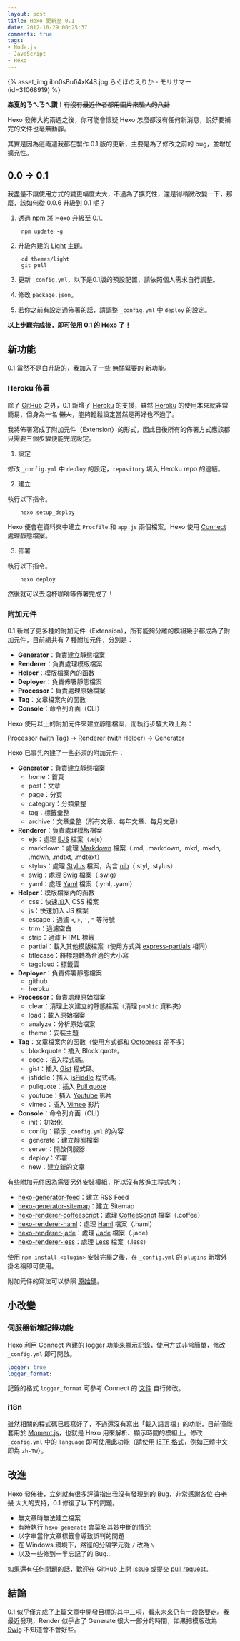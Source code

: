 ```yaml
---
layout: post
title: Hexo 更新至 0.1
date: 2012-10-29 00:25:37
comments: true
tags:
- Node.js
- JavaScript
- Hexo
---
```


{% asset_img ibn0sBufi4xK4S.jpg らぐほのえりか - モリサマー (id=31068919) %}

**森夏的ㄋㄟㄋㄟ讚！**<del>有沒有最近作者都用圖片來騙人的八卦</del>

Hexo 發佈大約兩週之後，你可能會懷疑 Hexo 怎麼都沒有任何新消息，說好要補完的文件也毫無動靜。

其實是因為這兩週我都在製作 0.1 版的更新，主要是為了修改之前的 bug，並增加擴充性。

<!-- more -->

## 0.0 → 0.1

我盡量不讓使用方式的變更幅度太大，不過為了擴充性，還是得稍微改變一下，那麼，該如何從 0.0.6 升級到 0.1 呢？

1. 透過 [npm] 將 Hexo 升級至 0.1。

		npm update -g

2. 升級內建的 [Light] 主題。

		cd themes/light
		git pull

3. 更新 `_config.yml`，以下是0.1版的預設配置，請依照個人需求自行調整。

4. 修改 `package.json`。

5. 若你之前有設定過佈署的話，請調整 `_config.yml` 中 `deploy` 的設定。

**以上步驟完成後，即可使用 0.1 的 Hexo 了！**

## 新功能

0.1 當然不是白升級的，我加入了一些 <del>無關緊要的</del> 新功能。

### Heroku 佈署

除了 [GitHub] 之外，0.1 新增了 [Heroku] 的支援，雖然 [Heroku] 的使用本來就非常簡易，但身為一名 <del>懶人</del>，能夠輕鬆設定當然是再好也不過了。

我將佈署寫成了附加元件（Extension）的形式，因此日後所有的佈署方式應該都只需要三個步驟便能完成設定。

1. 設定

  修改 `_config.yml` 中 `deploy` 的設定，`repository` 填入 Heroku repo 的連結。

2. 建立

  執行以下指令。

		hexo setup_deploy

  Hexo 便會在資料夾中建立 `Procfile` 和 `app.js` 兩個檔案。Hexo 使用 [Connect] 處理靜態檔案。

3. 佈署

  執行以下指令。

		hexo deploy

  然後就可以去泡杯咖啡等佈署完成了！

### 附加元件

0.1 新增了更多種的附加元件（Extension），所有能夠分離的模組幾乎都成為了附加元件，目前總共有 7 種附加元件，分別是：

- **Generator**：負責建立靜態檔案
- **Renderer**：負責處理模版檔案
- **Helper**：模版檔案內的函數
- **Deployer**：負責佈署靜態檔案
- **Processor**：負責處理原始檔案
- **Tag**：文章檔案內的函數
- **Console**：命令列介面（CLI）

Hexo 使用以上的附加元件來建立靜態檔案，而執行步驟大致上為：

Processor (with Tag) → Renderer (with Helper) → Generator

Hexo 已事先內建了一些必須的附加元件：

- **Generator**：負責建立靜態檔案
  - home：首頁
  - post：文章
  - page：分頁
  - category：分類彙整
  - tag：標籤彙整
  - archive：文章彙整（所有文章、每年文章、每月文章）
- **Renderer**：負責處理模版檔案
  - ejs：處理 [EJS] 檔案（.ejs）
  - markdown：處理 [Markdown] 檔案（.md, .markdown, .mkd, .mkdn, .mdwn, .mdtxt, .mdtext）
  - stylus：處理 [Stylus] 檔案，內含 [nib]（.styl, .stylus）
  - swig：處理 [Swig] 檔案（.swig）
  - yaml：處理 [Yaml] 檔案（.yml, .yaml）
- **Helper**：模版檔案內的函數
  - css：快速加入 CSS 檔案
  - js：快速加入 JS 檔案
  - escape：過濾 `<`, `>`, `'`, `"` 等符號
  - trim：過濾空白
  - strip：過濾 HTML 標籤
  - partial：載入其他模版檔案（使用方式與 [express-partials] 相同）
  - titlecase：將標題轉為合適的大小寫
  - tagcloud：標籤雲
- **Deployer**：負責佈署靜態檔案
  - github
  - heroku
- **Processor**：負責處理原始檔案
  - clear：清理上次建立的靜態檔案（清理 `public` 資料夾）
  - load：載入原始檔案
  - analyze：分析原始檔案
  - theme：安裝主題
- **Tag**：文章檔案內的函數（使用方式都和 [Octopress] 差不多）
  - blockquote：插入 Block quote。
  - code：插入程式碼。
  - gist：插入 [Gist] 程式碼。
  - jsfiddle：插入 [jsFiddle] 程式碼。
  - pullquote：插入 [Pull quote](http://en.wikipedia.org/wiki/Pull_quote)
  - youtube：插入 [Youtube] 影片
  - vimeo：插入 [Vimeo] 影片
- **Console**：命令列介面（CLI）
  - init：初始化
  - config：顯示 `_config.yml` 的內容
  - generate：建立靜態檔案
  - server：開啟伺服器
  - deploy：佈署
  - new：建立新的文章

有些附加元件因為需要另外安裝模組，所以沒有放進主程式內：

- [hexo-generator-feed]：建立 RSS Feed
- [hexo-generator-sitemap]：建立 Sitemap
- [hexo-renderer-coffeescript]：處理 [CoffeeScript] 檔案（.coffee）
- [hexo-renderer-haml]：處理 [Haml] 檔案（.haml）
- [hexo-renderer-jade]：處理 [Jade] 檔案（.jade）
- [hexo-renderer-less]：處理 [Less] 檔案（.less）

使用 `npm install <plugin>` 安裝完畢之後，在 `_config.yml` 的 `plugins` 新增外掛名稱即可使用。

附加元件的寫法可以參照 [原始碼](https://github.com/tommy351/hexo/tree/master/lib)。

## 小改變

### 伺服器新增記錄功能

Hexo 利用 [Connect] 內建的 [logger](http://www.senchalabs.org/connect/logger.html) 功能來顯示記錄，使用方式非常簡單，修改 `_config.yml` 即可開啟。

``` yaml
logger: true
logger_format:
```

記錄的格式 `logger_format` 可參考 Connect 的 [文件](http://www.senchalabs.org/connect/logger.html) 自行修改。

### i18n

雖然相關的程式碼已經寫好了，不過還沒有寫出「載入語言檔」的功能，目前僅能套用於 [Moment.js]，也就是 Hexo 用來解析、顯示時間的模組上。修改 `_config.yml` 中的 `language` 即可使用此功能（請使用 [IETF 格式]，例如正體中文即為 `zh-TW`）。

## 改進

Hexo 發佈後，立刻就有很多評論指出我沒有發現到的 Bug，非常感謝各位 <del>白老鼠</del> 大大的支持，0.1 修復了以下的問題。

- 無文章時無法建立檔案
- 有時執行 `hexo generate` 會莫名其妙中斷的情況
- 以字串當作文章標籤會導致誤判的問題
- 在 Windows 環境下，路徑的分隔字元從 `/` 改為 `\`
- 以及一些修到一半忘記了的 Bug...

如果還有任何問題的話，歡迎在 GitHub 上開 [issue](https://github.com/tommy351/hexo/issues) 或提交 [pull request](https://github.com/tommy351/hexo/pulls)。

## 結論

0.1 似乎僅完成了上篇文章中開發目標的其中三項，看來未來仍有一段路要走。我最近發現，Render 似乎占了 Generate 很大一部分的時間，如果把模版改為 [Swig] 不知道會不會好些。

[npm]: https://npmjs.org/
[Light]: https://github.com/tommy351/hexo-theme-light
[GitHub]: https://github.com
[Heroku]: http://www.heroku.com/
[Connect]: http://www.senchalabs.org/connect/
[EJS]: https://github.com/visionmedia/ejs
[Markdown]: http://daringfireball.net/projects/markdown/
[Stylus]: http://learnboost.github.com/stylus/
[nib]: http://visionmedia.github.com/nib/
[Swig]: http://paularmstrong.github.com/swig/
[Yaml]: http://www.yaml.org/
[express-partials]: https://github.com/publicclass/express-partials
[Octopress]: http://octopress.org
[Gist]: https://gist.github.com/
[jsFiddle]: http://jsfiddle.net/
[Youtube]: https://www.youtube.com/
[Vimeo]: http://vimeo.com/
[hexo-generator-feed]: https://github.com/tommy351/hexo-plugins/tree/master/generator/feed
[hexo-generator-sitemap]: https://github.com/tommy351/hexo-plugins/tree/master/generator/sitemap
[CoffeeScript]: http://coffeescript.org/
[Haml]: http://haml.info/
[Jade]: http://jade-lang.com/
[Less]: http://lesscss.org/
[hexo-renderer-coffeescript]: https://github.com/tommy351/hexo-plugins/tree/master/renderer/coffeescript
[hexo-renderer-haml]: https://github.com/tommy351/hexo-plugins/tree/master/renderer/haml
[hexo-renderer-jade]: https://github.com/tommy351/hexo-plugins/tree/master/renderer/jade
[hexo-renderer-less]: https://github.com/tommy351/hexo-plugins/tree/master/renderer/less
[Moment.js]: http://momentjs.com/
[IETF 格式]: http://www.w3.org/International/articles/language-tags/
